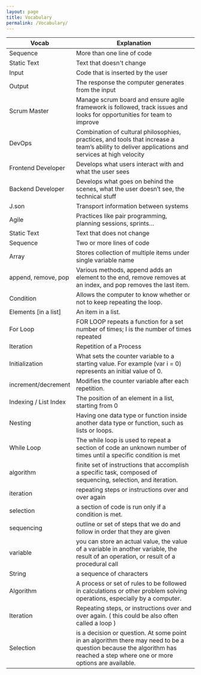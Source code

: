```yaml
---
layout: page
title: Vocabulary
permalink: /Vocabulary/
---
```


| Vocab     | Explanation |
| ---------- | ---------- |
| Sequence  | More than one line of code |
| Static Text | Text that doesn't change |
| Input | Code that is inserted by the user |
| Output | The response the computer generates from the input |
| Scrum Master | Manage scrum board and ensure agile framework is followed, track issues and looks for opportunities for team to improve |
| DevOps | Combination of cultural philosophies, practices, and tools that increase a team’s ability to deliver applications and services at high velocity |
| Frontend Developer | Develops what users interact with and what the user sees |
| Backend Developer | Develops what goes on behind the scenes, what the user doesn’t see, the technical stuff |
| J.son | Transport information between systems |
| Agile | Practices like pair programming, planning sessions, sprints… |
| Static Text | Text that does not change |
| Sequence | Two or more lines of code |
| Array | Stores collection of multiple items under single variable name |
| append, remove, pop | Various methods, append adds an element to the end, remove removes at an index, and pop removes the last item.
| Condition | Allows the computer to know whether or not to keep repeating the loop.
| Elements [in a list] | An item in a list.
| For Loop | FOR LOOP repeats a function for a set number of times; I is the number of times repeated
| Iteration | Repetition of a Process
| Initialization | What sets the counter variable to a starting value. For example (var i = 0) represents an initial value of 0.
| increment/decrement | Modifies the counter variable after each repetition.
| Indexing / List Index | The position of an element in a list, starting from 0
| Nesting | Having one data type or function inside another data type or function, such as lists or loops.
| While Loop | The while loop is used to repeat a section of code an unknown number of times until a specific condition is met
| algorithm | finite set of instructions that accomplish a specific task, composed of sequencing, selection, and iteration.
| iteration | repeating steps or instructions over and over again
| selection | a section of code is run only if a condition is met.
| sequencing | outline or set of steps that we do and follow in order that they are given
| variable | you can store an actual value, the value of a variable in another variable, the result of an operation, or result of a procedural call
| String | a sequence of characters
| Algorithm | A process or set of rules to be followed in calculations or other problem solving operations, especially by a computer.
| Iteration | Repeating steps, or instructions over and over again. ( this could be also often called a loop )
| Selection | is a decision or question. At some point in an algorithm there may need to be a question because the algorithm has reached a step where one or more options are available.